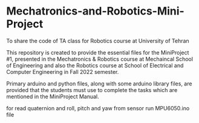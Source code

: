 # Mechatronics-and-Robotics-Mini-Project

To share the code of TA class for Robotics course at University of Tehran

This repository is created to provide the essential files for the MiniProject #1, presented in the Mechatronics & Robotics course at Mechaincal School of Engineering and also the Robotics course at School of Electrical and Computer Engineering in Fall 2022 semester.

Primary arduino and python files, along with some arduino library files, are provided that the students must use to complete the tasks which are mentioned in the MiniProject Manual.

for read quaternion and roll, pitch and yaw from sensor run MPU6050.ino file 
